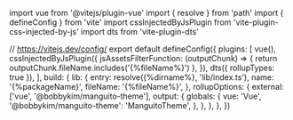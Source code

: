 import vue from '@vitejs/plugin-vue'
import { resolve } from 'path'
import { defineConfig } from 'vite'
import cssInjectedByJsPlugin from 'vite-plugin-css-injected-by-js'
import dts from 'vite-plugin-dts'

// https://vitejs.dev/config/
export default defineConfig({
plugins: [
vue(),
cssInjectedByJsPlugin({
jsAssetsFilterFunction: (outputChunk) => {
return outputChunk.fileName.includes('{%fileName%}')
},
}),
dts({ rollupTypes: true }),
],
build: {
lib: {
entry: resolve({%dirname%}, 'lib/index.ts'),
name: '{%packageName}',
fileName: '{%fileName%}',
},
rollupOptions: {
external: ['vue', '@bobbykim/manguito-theme'],
output: {
globals: {
vue: 'Vue',
'@bobbykim/manguito-theme': 'ManguitoTheme',
},
},
},
},
})
